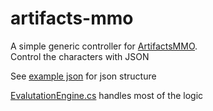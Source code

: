 # artifacts-mmo
A simple generic controller for [ArtifactsMMO](https://www.artifactsmmo.com).  
Control the characters with JSON  

See [example json](example.settings.json) for json structure

[EvalutationEngine.cs](api-mmo/EvaluationEngine.cs) handles most of the logic